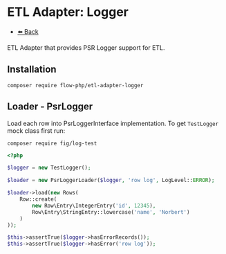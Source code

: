 # ETL Adapter: Logger

- [⬅️️ Back](../../introduction.md)

ETL Adapter that provides PSR Logger support for ETL.

## Installation

```
composer require flow-php/etl-adapter-logger
```

## Loader - PsrLogger

Load each row into PsrLoggerInterface implementation. To get `TestLogger` mock class first run:

```
composer require fig/log-test
```

```php
<?php

$logger = new TestLogger();

$loader = new PsrLoggerLoader($logger, 'row log', LogLevel::ERROR);

$loader->load(new Rows(
    Row::create(
        new Row\Entry\IntegerEntry('id', 12345),
        Row\Entry\StringEntry::lowercase('name', 'Norbert')
    )
));

$this->assertTrue($logger->hasErrorRecords());
$this->assertTrue($logger->hasError('row log'));
```